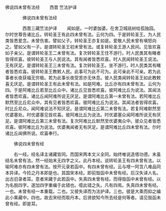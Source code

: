   佛说四未曾有法经
　　西晋 竺法护译




　　　　佛说四未曾有法经

　　　　西晋三藏竺法护译
　　闻如是。一时婆伽婆。在舍卫城祇树给孤独园。尔时世尊告诸比丘。转轮圣王有此四未曾有法。云何为四。于是转轮圣王。为人民类皆悉爱念。未曾伤害。譬如父子。转轮圣王亦复如是。爱敬人民未曾有嗔怒向之。譬如父有一子。是谓转轮圣王初未曾有法。或复转轮圣王游人民间。见皆欢喜如子亲父。是谓转轮圣王二未曾有法。复次转轮圣王住不游行。时人民类其有睹者皆得欢喜。彼转轮圣王与人民说法。其有闻者皆悉欢喜。时人民闻转轮圣王说法。无有厌足。是谓转轮圣王三未曾有法。复次转轮圣王。坐不游行。时人民类其有睹者皆悉欢喜。彼转轮圣王教敕人民。此事可为此不可为。此可亲此不可亲。若为此事者长夜获福无穷极。若为此事长夜受苦亦无休息。彼人民类闻转轮圣王如此教敕喜无厌足。是谓转轮圣王有此未曾有法。如是阿难。比丘亦有四未曾有法。云何为四。于是阿难比丘若至比丘众中。诸比丘见皆悉欢喜。彼阿难比丘为说法。其闻法者皆悉欢喜。诸比丘闻阿难所说无厌足。是谓阿难比丘第一未曾有法。若阿难比丘默然至比丘尼众中。其有见者皆悉欢喜。彼阿难比丘为说法。其闻法者皆得欢喜。时比丘尼众。闻阿难说法不知厌足。是谓阿难比丘第二未曾有法。若复阿难默然至优婆塞处。时优婆塞见皆欢喜。彼阿难比丘为说法。时优婆塞众闻阿难所说无有厌足。是谓阿难比丘第三未曾有法。复次阿难比丘默然至优婆夷众中。彼众见者皆悉欢喜。彼阿难比丘为说法。优婆夷闻者无有厌足。是谓阿难比丘四未曾有法。尔时诸比丘闻佛所说。欢喜奉行。

　　佛说四未曾有经

　　右一经。经名译主诸藏皆同。而国宋两本文义全同。始终唯说造塔功德。末虽结名未曾有法。然一经始末无四字之义。此丹本经。说转轮圣王有四未曾有法。以喻阿难亦有四未曾有法。按开元录若函中。有四未曾有经。云与增一阿含八难品同本异译。今捡之丹本即是也。其国宋本经。即前毁函中未曾有经。后汉失译人名。出古旧录者耳。意者宋藏于此若函中。失真四未曾有经。而得毁函中未曾有经。以为名脱四字。遂加四字重编于此错也。噫此错之失。凡有四焉。失真四未曾有经。一也。未曾有经一本重载。二也。又彼失译而为法护译。三也。彼是大乘而抑之编此小乘藏中。四也。故去宋经而取丹本。后贤欲知今所去经是何等者。请见毁函未曾有经。即是耳。


